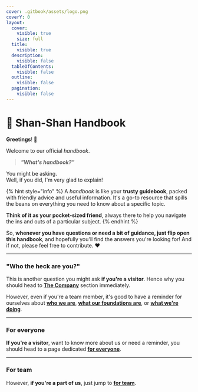 ```yaml
---
cover: .gitbook/assets/logo.png
coverY: 0
layout:
  cover:
    visible: true
    size: full
  title:
    visible: true
  description:
    visible: false
  tableOfContents:
    visible: false
  outline:
    visible: false
  pagination:
    visible: false
---
```


# 📖 Shan-Shan Handbook

**Greetings**! :tophat:

Welcome to our official _handbook_.

> _**"What's handbook?"**_&#x20;

You might be asking.\
Well, if you did, I'm very glad to explain!

{% hint style="info" %}
A _handbook_ is like your **trusty guidebook**, packed with friendly advice and useful information. It's a go-to resource that spills the beans on everything you need to know about a specific topic.

**Think of it as your pocket-sized friend**, always there to help you navigate the ins and outs of a particular subject.
{% endhint %}

So, **whenever you have questions or need a bit of guidance, just flip open this handbook**, and hopefully you'll find the answers you're looking for! And if not, please feel free to contribute. :heart:

***

### "Who the heck are you?" <a href="#who-the-heck-are-we" id="who-the-heck-are-we"></a>

This is another question you might ask **if you're a visitor**. Hence why you should head to [**The Company**](broken-reference) section immediately.

However, even if you're a team member, it's good to have a reminder for ourselves about [**who we are**](company/what.md), [**what our foundations are**](company/foundations/), or [**what we're doing**](company/our-innovations/).

***

### For everyone

**If you're a visitor**, want to know more about us or need a reminder, you should head to a page dedicated [**for everyone**](broken-reference).

***

### For team

However, **if you're a part of us**, just jump to [**for team**](broken-reference).
